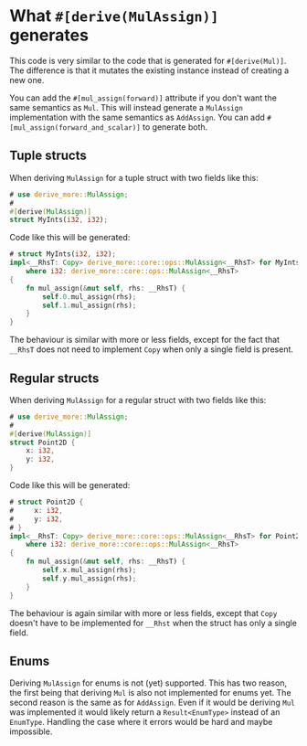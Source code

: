 # What `#[derive(MulAssign)]` generates

This code is very similar to the code that is generated for `#[derive(Mul)]`.
The difference is that it mutates the existing instance instead of creating a
new one.

You can add the `#[mul_assign(forward)]` attribute if you don't want the same
semantics as `Mul`.
This will instead generate a `MulAssign` implementation with the same semantics
as `AddAssign`.
You can add `#[mul_assign(forward_and_scalar)]` to generate both.




## Tuple structs

When deriving `MulAssign` for a tuple struct with two fields like this:

```rust
# use derive_more::MulAssign;
#
#[derive(MulAssign)]
struct MyInts(i32, i32);
```

Code like this will be generated:

```rust
# struct MyInts(i32, i32);
impl<__RhsT: Copy> derive_more::core::ops::MulAssign<__RhsT> for MyInts
    where i32: derive_more::core::ops::MulAssign<__RhsT>
{
    fn mul_assign(&mut self, rhs: __RhsT) {
        self.0.mul_assign(rhs);
        self.1.mul_assign(rhs);
    }
}
```

The behaviour is similar with more or less fields, except for the fact that
`__RhsT` does not need to implement `Copy` when only a single field is present.




## Regular structs

When deriving `MulAssign` for a regular struct with two fields like this:

```rust
# use derive_more::MulAssign;
#
#[derive(MulAssign)]
struct Point2D {
    x: i32,
    y: i32,
}
```

Code like this will be generated:

```rust
# struct Point2D {
#     x: i32,
#     y: i32,
# }
impl<__RhsT: Copy> derive_more::core::ops::MulAssign<__RhsT> for Point2D
    where i32: derive_more::core::ops::MulAssign<__RhsT>
{
    fn mul_assign(&mut self, rhs: __RhsT) {
        self.x.mul_assign(rhs);
        self.y.mul_assign(rhs);
    }
}
```

The behaviour is again similar with more or less fields, except that `Copy`
doesn't have to be implemented for `__Rhst` when the struct has only a single
field.




## Enums

Deriving `MulAssign` for enums is not (yet) supported.
This has two reason, the first being that deriving `Mul` is also not implemented
for enums yet.
The second reason is the same as for `AddAssign`.
Even if it would be deriving `Mul` was implemented it would likely return a
`Result<EnumType>` instead of an `EnumType`.
Handling the case where it errors would be hard and maybe impossible.
